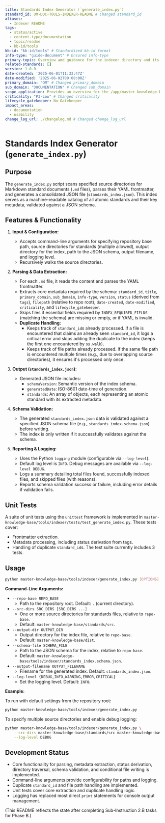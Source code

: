 ```yaml
---
title: Standards Index Generator (`generate_index.py`)
standard_id: OM-DOC-TOOLS-INDEXER-README # Changed standard_id
aliases:
  - Indexer README
tags:
  - status/active
  - content-type/documentation
  - topic/readme
  - kb-id/tools
kb-id: "kb-id/tools" # Standardized kb-id format
info-type: "guide-document" # Ensured info-type
primary-topic: Overview and guidance for the indexer directory and its contents.
related-standards: []
version: 1.0.0
date-created: '2025-06-01T11:33:47Z'
date-modified: '2025-06-02T00:00:00Z'
primary_domain: "OM" # Changed primary_domain
sub_domain: "DOCUMENTATION" # Changed sub_domain
scope_application: Provides an overview for the /app/master-knowledge-base/tools/indexer directory and its script.
criticality: "P3-Low" # Changed criticality
lifecycle_gatekeeper: No-Gatekeeper
impact_areas:
  - documentation
  - usability
change_log_url: ./changelog.md # Changed change_log_url
---
```


# Standards Index Generator (`generate_index.py`)

## Purpose

The `generate_index.py` script scans specified source directories for Markdown standard documents (`.md` files), parses their YAML frontmatter, and generates a consolidated JSON file (`standards_index.json`). This index serves as a machine-readable catalog of all atomic standards and their key metadata, validated against a JSON schema.

## Features & Functionality

1.  **Input & Configuration:**
    *   Accepts command-line arguments for specifying repository base path, source directories for standards (multiple allowed), output directory for the index, path to the JSON schema, output filename, and logging level.
    *   Recursively walks the source directories.

2.  **Parsing & Data Extraction:**
    *   For each `.md` file, it reads the content and parses the YAML frontmatter.
    *   Extracts core metadata required by the schema: `standard_id`, `title`, `primary_domain`, `sub_domain`, `info-type`, `version`, `status` (derived from `tags`), `filepath` (relative to repo root), `date-created`, `date-modified`, `criticality`, and `lifecycle_gatekeeper`.
    *   Skips files if essential fields required by `INDEX_REQUIRED_FIELDS` (matching the schema) are missing or empty, or if YAML is invalid.
    *   **Duplicate Handling:**
        *   Keeps track of `standard_id`s already processed. If a file is encountered that claims an already seen `standard_id`, it logs a critical error and skips adding the duplicate to the index (keeps the first one encountered by `os.walk`).
        *   Keeps track of file paths already processed. If the same file path is encountered multiple times (e.g., due to overlapping source directories), it ensures it's processed only once.

3.  **Output (`standards_index.json`):**
    *   Generated JSON file includes:
        *   `schemaVersion`: Semantic version of the index schema.
        *   `generatedDate`: ISO-8601 date-time of generation.
        *   `standards`: An array of objects, each representing an atomic standard with its extracted metadata.

4.  **Schema Validation:**
    *   The generated `standards_index.json` data is validated against a specified JSON schema file (e.g., `standards_index.schema.json`) before writing.
    *   The index is only written if it successfully validates against the schema.

5.  **Reporting & Logging:**
    *   Uses the Python `logging` module (configurable via `--log-level`).
    *   Default log level is `INFO`. Debug messages are available via `--log-level DEBUG`.
    *   Logs a summary detailing total files found, successfully indexed files, and skipped files (with reasons).
    *   Reports schema validation success or failure, including error details if validation fails.

## Unit Tests

A suite of unit tests using the `unittest` framework is implemented in `master-knowledge-base/tools/indexer/tests/test_generate_index.py`. These tests cover:
*   Frontmatter extraction.
*   Metadata processing, including status derivation from tags.
*   Handling of duplicate `standard_id`s.
The test suite currently includes 3 tests.

## Usage

```bash
python master-knowledge-base/tools/indexer/generate_index.py [OPTIONS]
```

**Command-Line Arguments:**

*   `--repo-base REPO_BASE`
    *   Path to the repository root. Default: `.` (current directory).
*   `--src-dirs SRC_DIRS [SRC_DIRS ...]`
    *   One or more source directories for standards files, relative to `repo-base`.
    *   Default: `master-knowledge-base/standards/src`.
*   `--output-dir OUTPUT_DIR`
    *   Output directory for the index file, relative to `repo-base`. 
    *   Default: `master-knowledge-base/dist`.
*   `--schema-file SCHEMA_FILE`
    *   Path to the JSON schema for the index, relative to `repo-base`. 
    *   Default: `master-knowledge-base/tools/indexer/standards_index.schema.json`.
*   `--output-filename OUTPUT_FILENAME`
    *   Filename for the generated index. Default: `standards_index.json`.
*   `--log-level {DEBUG,INFO,WARNING,ERROR,CRITICAL}`
    *   Set the logging level. Default: `INFO`.

**Example:**

To run with default settings from the repository root:
```bash
python master-knowledge-base/tools/indexer/generate_index.py
```

To specify multiple source directories and enable debug logging:
```bash
python master-knowledge-base/tools/indexer/generate_index.py \
    --src-dirs master-knowledge-base/standards/src master-knowledge-base/standards/registry \
    --log-level DEBUG
```

## Development Status

*   Core functionality for parsing, metadata extraction, status derivation, directory traversal, schema validation, and conditional file writing is implemented.
*   Command-line arguments provide configurability for paths and logging.
*   Duplicate `standard_id` and file path handling are implemented.
*   Unit tests cover core extraction and duplicate handling logic.
*   Logging has replaced most direct `print` statements for console output management.

(This README reflects the state after completing Sub-Instruction 2.B tasks for Phase B.)

